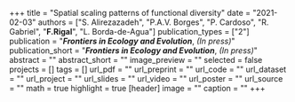 +++
title = "Spatial scaling patterns of functional diversity"
date = "2021-02-03"
authors = ["S. Alirezazadeh", "P.A.V. Borges", "P. Cardoso", "R. Gabriel", "**F.Rigal**", "L.
Borda-de-Agua"]
publication_types = ["2"]
publication = "**_Frontiers in Ecology and Evolution_**, _(In press)_"
publication_short = "**_Frontiers in Ecology and Evolution_**, _(In press)_"
abstract = ""
abstract_short = ""
image_preview = ""
selected = false
projects = []
tags = []
url_pdf = ""
url_preprint = ""
url_code = ""
url_dataset = ""
url_project = ""
url_slides = ""
url_video = ""
url_poster = ""
url_source = ""
math = true
highlight = true
[header]
image = ""
caption = ""
+++
